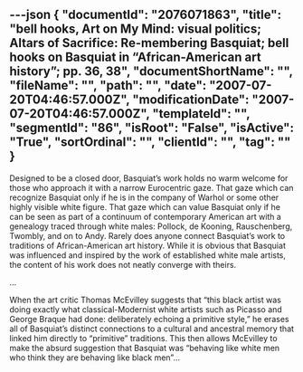 ---json
{
  "documentId": "2076071863",
  "title": "bell hooks, Art on My Mind: visual politics; Altars of Sacrifice: Re-membering Basquiat; bell hooks on Basquiat in “African-American art history”; pp. 36, 38",
  "documentShortName": "",
  "fileName": "",
  "path": "",
  "date": "2007-07-20T04:46:57.000Z",
  "modificationDate": "2007-07-20T04:46:57.000Z",
  "templateId": "",
  "segmentId": "86",
  "isRoot": "False",
  "isActive": "True",
  "sortOrdinal": "",
  "clientId": "",
  "tag": ""
}
---

Designed to be a closed door, Basquiat’s work holds no warm welcome for those who approach it with a narrow Eurocentric gaze. That gaze which can recognize Basquiat only if he is in the company of Warhol or some other highly visible white figure. That gaze which can value Basquiat only if he can be seen as part of a continuum of contemporary American art with a genealogy traced through white males: Pollock, de Kooning, Rauschenberg, Twombly, and on to Andy. Rarely does anyone connect Basquiat’s work to traditions of African-American art history. While it is obvious that Basquiat was influenced and inspired by the work of established white male artists, the content of his work does not neatly converge with theirs.

…

When the art critic Thomas McEvilley suggests that “this black artist was doing exactly what classical-Modernist white artists such as Picasso and George Braque had done: deliberately echoing a primitive style,” he erases all of Basquiat’s distinct connections to a cultural and ancestral memory that linked him directly to “primitive” traditions. This then allows McEvilley to make the absurd suggestion that Basquiat was “behaving like white men who think they are behaving like black men”…
